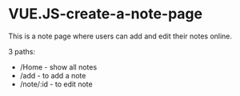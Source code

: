 # VUE.JS-create-a-note-page

This is a note page where users can add and edit their notes online.

3 paths:
+ /Home - show all notes
+ /add - to add a note
+ /note/:id - to edit note

